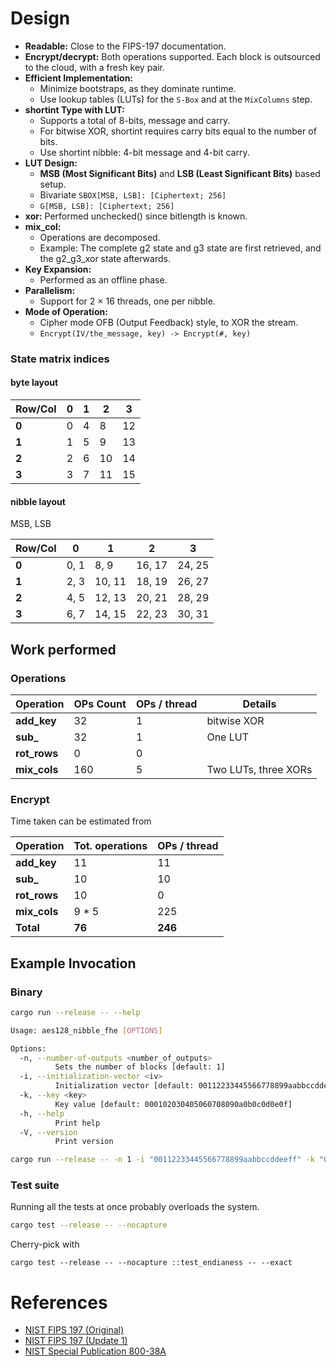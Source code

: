 # Design

- **Readable:** Close to the FIPS-197 documentation.
- **Encrypt/decrypt:** Both operations supported. Each block is outsourced to the cloud, with a fresh key pair.
- **Efficient Implementation:**
  - Minimize bootstraps, as they dominate runtime.
  - Use lookup tables (LUTs) for the `S-Box` and at the `MixColumns` step.
- **shortint Type with LUT:** 
  - Supports a total of 8-bits, message and carry.
  - For bitwise XOR, shortint requires carry bits equal to the number of bits.
  - Use shortint nibble: 4-bit message and 4-bit carry.
- **LUT Design:**
  - **MSB (Most Significant Bits)** and **LSB (Least Significant Bits)** based setup.
  - Bivariate `SBOX[MSB, LSB]: [Ciphertext; 256]`
  - `G[MSB, LSB]: [Ciphertext; 256]`
- **xor:** Performed unchecked() since bitlength is known.
- **mix_col:**
   - Operations are decomposed.
   - Example: The complete g2 state and g3 state are first retrieved, and the g2_g3_xor state afterwards. 
- **Key Expansion:** 
  - Performed as an offline phase.
- **Parallelism:**
  - Support for 2 × 16 threads, one per nibble.
- **Mode of Operation:**
   - Cipher mode OFB (Output Feedback) style, to XOR the stream.
   - `Encrypt(IV/the_message, key) -> Encrypt(#, key)`

### State matrix indices
#### byte layout

| Row/Col | 0  | 1  | 2  | 3  |
|---------|----|----|----|----|
| **0**   | 0  | 4  | 8  | 12 |
| **1**   | 1  | 5  | 9  | 13 |
| **2**   | 2  | 6  | 10 | 14 |
| **3**   | 3  | 7  | 11 | 15 |

#### nibble layout
MSB, LSB

| Row/Col | 0     | 1       | 2       | 3      |
|---------|-------|---------|---------|--------|
| **0**   | 0, 1  | 8, 9    | 16, 17  | 24, 25 |
| **1**   | 2, 3  | 10, 11  | 18, 19  | 26, 27 |
| **2**   | 4, 5  | 12, 13  | 20, 21  | 28, 29 |
| **3**   | 6, 7  | 14, 15  | 22, 23  | 30, 31 |

## Work performed
### Operations

| Operation    | OPs Count | OPs / thread | Details              |
|--------------|-----------|--------------|----------------------|
| **add_key**  | 32        | 1            | bitwise XOR          |
| **sub_**     | 32        | 1            | One LUT              |
| **rot_rows** | 0         | 0            |                      |
| **mix_cols** | 160       | 5            | Two LUTs, three XORs |

### Encrypt
Time taken can be estimated from

| Operation    | Tot. operations | OPs / thread | 
|--------------|-----------------|--------------|
| **add_key**  | 11              | 11           |
| **sub_**     | 10              | 10           |
| **rot_rows** | 10              | 0            |
| **mix_cols** | 9 * 5           | 225          |
| **Total**    | **76**          | **246**      |   

## Example Invocation
### Binary
```bash
cargo run --release -- --help

Usage: aes128_nibble_fhe [OPTIONS]

Options:
  -n, --number-of-outputs <number_of_outputs>
          Sets the number of blocks [default: 1]
  -i, --initialization-vector <iv>
          Initialization vector [default: 00112233445566778899aabbccddeeff]
  -k, --key <key>
          Key value [default: 000102030405060708090a0b0c0d0e0f]
  -h, --help
          Print help
  -V, --version
          Print version
```

```bash
cargo run --release -- -n 1 -i "00112233445566778899aabbccddeeff" -k "0123456789abcdef0123456789abcdef"
```

### Test suite
Running all the tests at once probably overloads the system.
```bash
cargo test --release -- --nocapture
```
Cherry-pick with
```
cargo test --release -- --nocapture ::test_endianess -- --exact
```

# References
- [NIST FIPS 197 (Original)](https://nvlpubs.nist.gov/nistpubs/fips/nist.fips.197.pdf)
- [NIST FIPS 197 (Update 1)](https://nvlpubs.nist.gov/nistpubs/FIPS/NIST.FIPS.197-upd1.pdf)
- [NIST Special Publication 800-38A](https://nvlpubs.nist.gov/nistpubs/legacy/sp/nistspecialpublication800-38a.pdf)
